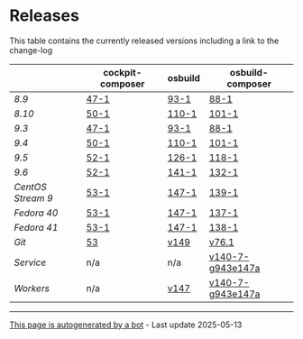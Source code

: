 # Releases
This table contains the currently released versions including a link to the change-log

|       | cockpit-composer    | osbuild    | osbuild-composer    |
|-------|---------------------|------------|---------------------|
*8.9* | [47-1](https://github.com/osbuild/cockpit-composer/releases/tag/47) | [93-1](https://github.com/osbuild/osbuild/releases/tag/v93) | [88-1](https://github.com/osbuild/osbuild-composer/releases/tag/v88)
*8.10* | [50-1](https://github.com/osbuild/cockpit-composer/releases/tag/50) | [110-1](https://github.com/osbuild/osbuild/releases/tag/v110) | [101-1](https://github.com/osbuild/osbuild-composer/releases/tag/v101)
*9.3* | [47-1](https://github.com/osbuild/cockpit-composer/releases/tag/47) | [93-1](https://github.com/osbuild/osbuild/releases/tag/v93) | [88-1](https://github.com/osbuild/osbuild-composer/releases/tag/v88)
*9.4* | [50-1](https://github.com/osbuild/cockpit-composer/releases/tag/50) | [110-1](https://github.com/osbuild/osbuild/releases/tag/v110) | [101-1](https://github.com/osbuild/osbuild-composer/releases/tag/v101)
*9.5* | [52-1](https://github.com/osbuild/cockpit-composer/releases/tag/52) | [126-1](https://github.com/osbuild/osbuild/releases/tag/v126) | [118-1](https://github.com/osbuild/osbuild-composer/releases/tag/v118)
*9.6* | [52-1](https://github.com/osbuild/cockpit-composer/releases/tag/52) | [141-1](https://github.com/osbuild/osbuild/releases/tag/v141) | [132-1](https://github.com/osbuild/osbuild-composer/releases/tag/v132)
*CentOS Stream 9* | [53-1](https://github.com/osbuild/cockpit-composer/releases/tag/53) | [147-1](https://github.com/osbuild/osbuild/releases/tag/v147) | [139-1](https://github.com/osbuild/osbuild-composer/releases/tag/v139)
*Fedora 40* | [53-1](https://github.com/osbuild/cockpit-composer/releases/tag/53) | [147-1](https://github.com/osbuild/osbuild/releases/tag/v147) | [137-1](https://github.com/osbuild/osbuild-composer/releases/tag/v137)
*Fedora 41* | [53-1](https://github.com/osbuild/cockpit-composer/releases/tag/53) | [147-1](https://github.com/osbuild/osbuild/releases/tag/v147) | [138-1](https://github.com/osbuild/osbuild-composer/releases/tag/v138)
*Git* | [53](https://github.com/osbuild/cockpit-composer/releases/tag/53) | [v149](https://github.com/osbuild/osbuild/releases/tag/v149) | [v76.1](https://github.com/osbuild/osbuild-composer/releases/tag/v76.1)
*Service* | n/a | n/a | [v140-7-g943e147a](https://github.com/osbuild/osbuild-composer/compare/v140-7-g943e147a...main)
*Workers* | n/a | [v147](https://github.com/osbuild/osbuild/compare/v147...main) | [v140-7-g943e147a](https://github.com/osbuild/osbuild-composer/compare/v140-7-g943e147a...main)

---

[This page is autogenerated by a bot](https://gitlab.cee.redhat.com/osbuild/guides-bot/-/blob/main/release_overview.py) - Last update 2025-05-13